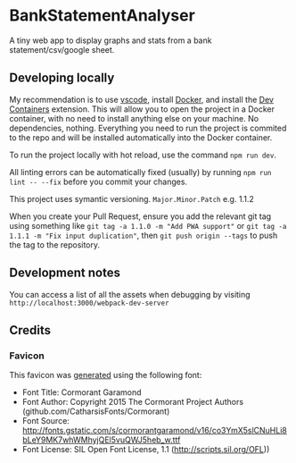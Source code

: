 # BankStatementAnalyser

A tiny web app to display graphs and stats from a bank statement/csv/google sheet.

## Developing locally

My recommendation is to use [vscode](https://code.visualstudio.com/), install [Docker](https://www.docker.com/products/docker-desktop/), and install the [Dev Containers](https://marketplace.visualstudio.com/items?itemName=ms-vscode-remote.remote-containers) extension. This will allow you to open the project in a Docker container, with no need to install anything else on your machine. No dependencies, nothing. Everything you need to run the project is commited to the repo and will be installed automatically into the Docker container.

To run the project locally with hot reload, use the command `npm run dev`.

All linting errors can be automatically fixed (usually) by running `npm run lint -- --fix` before you commit your changes.

This project uses symantic versioning. `Major.Minor.Patch` e.g. 1.1.2

When you create your Pull Request, ensure you add the relevant git tag using something like `git tag -a 1.1.0 -m "Add PWA support"` or `git tag -a 1.1.1 -m "Fix input duplication"`, then `git push origin --tags` to push the tag to the repository.

## Development notes

You can access a list of all the assets when debugging by visiting `http://localhost:3000/webpack-dev-server`

## Credits

### Favicon

This favicon was [generated](https://favicon.io/favicon-generator/) using the following font:

- Font Title: Cormorant Garamond
- Font Author: Copyright 2015 The Cormorant Project Authors (github.com/CatharsisFonts/Cormorant)
- Font Source: http://fonts.gstatic.com/s/cormorantgaramond/v16/co3YmX5slCNuHLi8bLeY9MK7whWMhyjQEl5vuQWJ5heb_w.ttf
- Font License: SIL Open Font License, 1.1 (http://scripts.sil.org/OFL))
